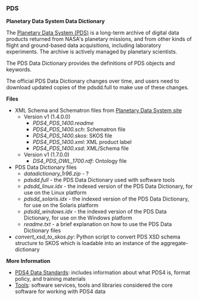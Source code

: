 ### PDS

**Planetary Data System Data Dictionary**

The [Planetary Data System (PDS)](https://pds.nasa.gov/) is a long-term archive of digital data products returned from NASA's planetary missions, and from other kinds of flight and ground-based data acquisitions, including laboratory experiments. The archive is actively managed by planetary scientists.

The PDS Data Dictionary provides the definitions of PDS objects and keywords.

The official PDS Data Dictionary changes over time, and users need to download updated copies of the pdsdd.full to make use of these changes.

**Files**

* XML Schema and Schematron files from [Planetary Data System site](https://pds.jpl.nasa.gov/pds4/schema/released/)
  * Version v1 (1.4.0.0)
    * *PDS4_PDS_1400.readme*
    * *PDS4_PDS_1400.sch*: Schematron file
    * *PDS4_PDS_1400.skos*: SKOS file
    * *PDS4_PDS_1400.xml*: XML product label
    * *PDS4_PDS_1400.xsd*: XML/Schema file
  * Version v1 (1.7.0.0)
    * *DS4_PDS_OWL_1700.rdf*:	Ontology file
* PDS Data Dictionary files
  * *datadictionary_1r96.zip* - ?
  * *pdsdd.full* - the PDS Data Dictionary used with software tools
  * *pdsdd_linux.idx* - the indexed version of the PDS Data Dictionary, for use on the Linux platform
  * *pdsdd_solaris.idx* - the indexed version of the PDS Data Dictionary, for use on the Solaris platform
  * *pdsdd_windows.idx* - the indexed version of the PDS Data Dictionary, for use on the Windows platform
  * *readme.txt* - a brief explanation on how to use the PDS Data Dictionary files
* *convert_xsd_to_skos.py*: Python script to convert PDS XSD schema structure to SKOS which is loadable into an instance of the aggregate-dictionary

**More Information**

* [PDS4 Data Standards](https://pds.nasa.gov/datastandards/about/): includes information about what PDS4 is, format policy, and training materials
* [Tools](https://pds.nasa.gov/tools/about/): software services, tools and libraries considered the core software for working with PDS4 data
